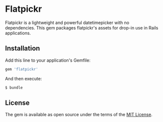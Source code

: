 # Flatpickr

Flatpickr is a lightweight and powerful datetimepicker with no dependencies. This gem packages flatpickr's assets for drop-in use in Rails applications.

## Installation

Add this line to your application's Gemfile:

```ruby
gem 'flatpickr'
```

And then execute:

```bash
$ bundle
```

## License

The gem is available as open source under the terms of the [MIT License](http://opensource.org/licenses/MIT).
